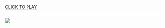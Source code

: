 
<a href="https://premium76.site?title=unblocked_games_67_gitlab&ref=13M">CLICK TO PLAY</a></h3>
<hr>

<a href="https://premium76.site?title=unblocked_games_67_gitlab&ref=13M"><img src="https://clearcache.store/games.png"></a>


